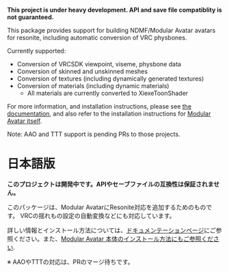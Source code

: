 **This project is under heavy development. API and save file compatiblity is not guaranteed.**

This package provides support for building NDMF/Modular Avatar avatars for resonite, including
automatic conversion of VRC physbones.

Currently supported:
* Conversion of VRCSDK viewpoint, viseme, physbone data
* Conversion of skinned and unskinned meshes
* Conversion of textures (including dynamically generated textures)
* Conversion of materials (including dynamic materials)
  * All materials are currently converted to XiexeToonShader
 
For more information, and installation instructions, please see [the documentation](https://modular-avatar.nadena.dev/dev/docs/experimental-features/resonite-support), and also refer to the installation instructions for [Modular Avatar itself](https://modular-avatar.nadena.dev/dev/docs/intro).

Note: AAO and TTT support is pending PRs to those projects.

# 日本語版

**このプロジェクトは開発中です。APIやセーブファイルの互換性は保証されません。**

このパッケージは、Modular AvatarにResonite対応を追加するためのものです。
VRCの揺れもの設定の自動変換などにも対応しています。

詳しい情報とインストール方法については、[ドキュメンテーションページ](https://modular-avatar.nadena.dev/dev/ja/docs/experimental-features/resonite-support)にご参照ください。また、[Modular Avatar 本体のインストール方法にもご参照ください](https://modular-avatar.nadena.dev/dev/ja/docs/intro).

※ AAOやTTTの対応は、PRのマージ待ちです。
